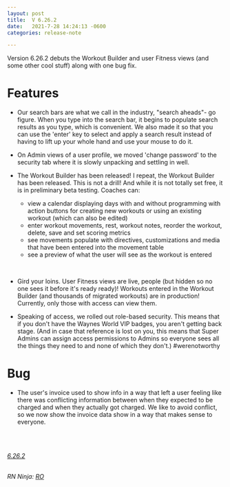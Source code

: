 ```yaml
---
layout: post
title:  V 6.26.2
date:   2021-7-28 14:24:13 -0600
categories: release-note

---
```

Version 6.26.2 debuts the Workout Builder and user Fitness views (and some other cool stuff) along with one bug fix.

# Features

- Our search bars are what we call in the industry, "search aheads"- go figure. When you type into the search bar, it begins to populate search results as you type, which is convenient. We also made it so that you can use the 'enter' key to select and apply a search result instead of having to lift up your whole hand and use your mouse to do it. 
 
- On Admin views of a user profile, we moved 'change password' to the security tab where it is slowly unpacking and settling in well.

- The Workout Builder has been released! I repeat, the Workout Builder has been released. This is not a drill! And while it is not totally set free, it is in preliminary beta testing. Coaches can:
    - view a calendar displaying days with and without programming with action buttons for creating new workouts or using an existing workout (which can also be edited)
    - enter workout movements, rest, workout notes, reorder the workout, delete, save and set scoring metrics
    - see movements populate with directives, customizations and media that have been entered into the movement table
    - see a preview of what the user will see as the workout is entered 
<br/>

- Gird your loins. User Fitness views are live, people (but hidden so no one sees it before it's ready ready)! Workouts entered in the Workout Builder (and thousands of migrated workouts) are in production! Currently, only those with access can view them. 

- Speaking of access, we rolled out role-based security. This means that if you don't have the Waynes World VIP badges, you aren't getting back stage. (And in case that reference is lost on you, this means that Super Admins can assign access permissions to Admins so everyone sees all the things they need to and none of which they don't.) #werenotworthy 
    

# Bug

- The user's invoice used to show info in a way that left a user feeling like there was conflicting information between when they expected to be charged and when they actually got charged. We like to avoid conflict, so we now show the invoice data show in a way that makes sense to everyone.
<br/>


<br/>

*[6.26.2](https://github.com/streetparking/my-streetparking/releases/tag/v6.26.0)*
<br/>
<br/>


_RN Ninja: [RO](https://github.com/robyanna)_
 
 
 
